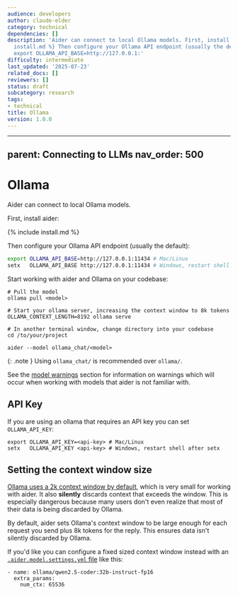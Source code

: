 ```yaml
---
audience: developers
author: claude-elder
category: technical
dependencies: []
description: 'Aider can connect to local Ollama models. First, install aider: {% include
  install.md %} Then configure your Ollama API endpoint (usually the default): ```bash
  export OLLAMA_API_BASE=http://127.0.0.1:'
difficulty: intermediate
last_updated: '2025-07-23'
related_docs: []
reviewers: []
status: draft
subcategory: research
tags:
- technical
title: Ollama
version: 1.0.0
---
```


---
parent: Connecting to LLMs
nav_order: 500
---

# Ollama

Aider can connect to local Ollama models.

First, install aider:

{% include install.md %}

Then configure your Ollama API endpoint (usually the default):

```bash
export OLLAMA_API_BASE=http://127.0.0.1:11434 # Mac/Linux
setx   OLLAMA_API_BASE http://127.0.0.1:11434 # Windows, restart shell after setx
```

Start working with aider and Ollama on your codebase:

```
# Pull the model
ollama pull <model>

# Start your ollama server, increasing the context window to 8k tokens
OLLAMA_CONTEXT_LENGTH=8192 ollama serve

# In another terminal window, change directory into your codebase
cd /to/your/project

aider --model ollama_chat/<model>
```

{: .note }
Using `ollama_chat/` is recommended over `ollama/`.


See the [model warnings](warnings.html)
section for information on warnings which will occur
when working with models that aider is not familiar with.

## API Key

If you are using an ollama that requires an API key you can set `OLLAMA_API_KEY`:

```
export OLLAMA_API_KEY=<api-key> # Mac/Linux
setx   OLLAMA_API_KEY <api-key> # Windows, restart shell after setx
```

## Setting the context window size

[Ollama uses a 2k context window by default](https://github.com/ollama/ollama/blob/main/docs/faq.md#how-can-i-specify-the-context-window-size),
which is very small for working with aider.
It also **silently** discards context that exceeds the window. 
This is especially dangerous because many users don't even realize that most of their data
is being discarded by Ollama.
 
By default, aider sets Ollama's context window 
to be large enough for each request you send plus 8k tokens for the reply.
This ensures data isn't silently discarded by Ollama.

If you'd like you can configure a fixed sized context window instead
with an
[`.aider.model.settings.yml` file](https://aider.chat/docs/config/adv-model-settings.html#model-settings)
like this:

```
- name: ollama/qwen2.5-coder:32b-instruct-fp16
  extra_params:
    num_ctx: 65536
```

